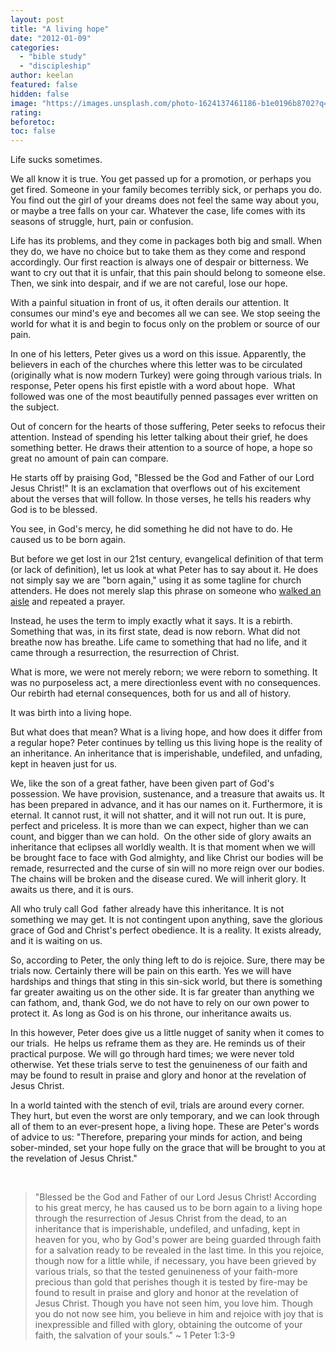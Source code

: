 ```yaml
---
layout: post
title: "A living hope"
date: "2012-01-09"
categories: 
  - "bible study"
  - "discipleship"
author: keelan
featured: false
hidden: false
image: "https://images.unsplash.com/photo-1624137461186-b1e0196b8702?q=80&w=872&auto=format&fit=crop&ixlib=rb-4.0.3&ixid=M3wxMjA3fDB8MHxwaG90by1wYWdlfHx8fGVufDB8fHx8fA%3D%3D"
rating:
beforetoc:
toc: false
---
```


Life sucks sometimes.

We all know it is true. You get passed up for a promotion, or perhaps you get fired. Someone in your family becomes terribly sick, or perhaps you do. You find out the girl of your dreams does not feel the same way about you, or maybe a tree falls on your car. Whatever the case, life comes with its seasons of struggle, hurt, pain or confusion.

Life has its problems, and they come in packages both big and small. When they do, we have no choice but to take them as they come and respond accordingly. Our first reaction is always one of despair or bitterness. We want to cry out that it is unfair, that this pain should belong to someone else. Then, we sink into despair, and if we are not careful, lose our hope.

With a painful situation in front of us, it often derails our attention. It consumes our mind's eye and becomes all we can see. We stop seeing the world for what it is and begin to focus only on the problem or source of our pain.

In one of his letters, Peter gives us a word on this issue. Apparently, the believers in each of the churches where this letter was to be circulated (originally what is now modern Turkey) were going through various trials. In response, Peter opens his first epistle with a word about hope.  What followed was one of the most beautifully penned passages ever written on the subject.

Out of concern for the hearts of those suffering, Peter seeks to refocus their attention. Instead of spending his letter talking about their grief, he does something better. He draws their attention to a source of hope, a hope so great no amount of pain can compare.

He starts off by praising God, "Blessed be the God and Father of our Lord Jesus Christ!" It is an exclamation that overflows out of his excitement about the verses that will follow. In those verses, he tells his readers why God is to be blessed.

You see, in God's mercy, he did something he did not have to do. He caused us to be born again.

But before we get lost in our 21st century, evangelical definition of that term (or lack of definition), let us look at what Peter has to say about it. He does not simply say we are "born again," using it as some tagline for church attenders. He does not merely slap this phrase on someone who [walked an aisle](http://blog.keelancook.com/2011/10/baptist-witchcraft.html "Baptist witchcraft") and repeated a prayer.

Instead, he uses the term to imply exactly what it says. It is a rebirth. Something that was, in its first state, dead is now reborn. What did not breathe now has breathe. Life came to something that had no life, and it came through a resurrection, the resurrection of Christ.

What is more, we were not merely reborn; we were reborn to something. It was no purposeless act, a mere directionless event with no consequences. Our rebirth had eternal consequences, both for us and all of history.

It was birth into a living hope.

But what does that mean? What is a living hope, and how does it differ from a regular hope? Peter continues by telling us this living hope is the reality of an inheritance. An inheritance that is imperishable, undefiled, and unfading, kept in heaven just for us.

We, like the son of a great father, have been given part of God's possession. We have provision, sustenance, and a treasure that awaits us. It has been prepared in advance, and it has our names on it. Furthermore, it is eternal. It cannot rust, it will not shatter, and it will not run out. It is pure, perfect and priceless. It is more than we can expect, higher than we can count, and bigger than we can hold.  On the other side of glory awaits an inheritance that eclipses all worldly wealth. It is that moment when we will be brought face to face with God almighty, and like Christ our bodies will be remade, resurrected and the curse of sin will no more reign over our bodies. The chains will be broken and the disease cured. We will inherit glory. It awaits us there, and it is ours.

All who truly call God  father already have this inheritance. It is not something we may get. It is not contingent upon anything, save the glorious grace of God and Christ's perfect obedience. It is a reality. It exists already, and it is waiting on us.

So, according to Peter, the only thing left to do is rejoice. Sure, there may be trials now. Certainly there will be pain on this earth. Yes we will have hardships and things that sting in this sin-sick world, but there is something far greater awaiting us on the other side. It is far greater than anything we can fathom, and, thank God, we do not have to rely on our own power to protect it. As long as God is on his throne, our inheritance awaits us.

In this however, Peter does give us a little nugget of sanity when it comes to our trials.  He helps us reframe them as they are. He reminds us of their practical purpose. We will go through hard times; we were never told otherwise. Yet these trials serve to test the genuineness of our faith and may be found to result in praise and glory and honor at the revelation of Jesus Christ.

In a world tainted with the stench of evil, trials are around every corner. They hurt, but even the worst are only temporary, and we can look through all of them to an ever-present hope, a living hope. These are Peter's words of advice to us: "Therefore, preparing your minds for action, and being sober-minded, set your hope fully on the grace that will be brought to you at the revelation of Jesus Christ."

 

> "Blessed be the God and Father of our Lord Jesus Christ! According to his great mercy, he has caused us to be born again to a living hope through the resurrection of Jesus Christ from the dead, to an inheritance that is imperishable, undefiled, and unfading, kept in heaven for you, who by God's power are being guarded through faith for a salvation ready to be revealed in the last time. In this you rejoice, though now for a little while, if necessary, you have been grieved by various trials, so that the tested genuineness of your faith-more precious than gold that perishes though it is tested by fire-may be found to result in praise and glory and honor at the revelation of Jesus Christ. Though you have not seen him, you love him. Though you do not now see him, you believe in him and rejoice with joy that is inexpressible and filled with glory, obtaining the outcome of your faith, the salvation of your souls." ~ 1 Peter 1:3-9
